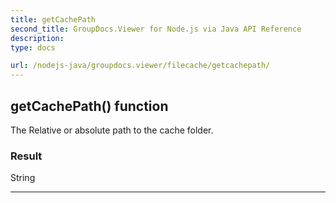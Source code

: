 ```yaml
---
title: getCachePath
second_title: GroupDocs.Viewer for Node.js via Java API Reference
description: 
type: docs

url: /nodejs-java/groupdocs.viewer/filecache/getcachepath/
---
```


## getCachePath()  function
The Relative or absolute path to the cache folder.

### Result
String


---


